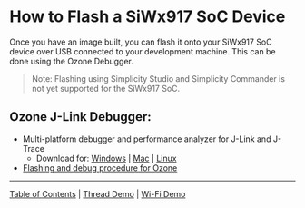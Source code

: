 # How to Flash a SiWx917 SoC Device

Once you have an image built, you can flash it onto your SiWx917 SoC device over USB connected to your development machine. This can be done using the Ozone Debugger.

> Note: Flashing using Simplicity Studio and Simplicity Commander is not yet supported for the SiWx917 SoC.

## Ozone J-Link Debugger:

- Multi-platform debugger and performance analyzer for J-Link and J-Trace
  - Download for: [Windows](https://www.segger.com/downloads/jlink/Ozone_Setup_Windows_x64.exe) | [Mac](https://www.segger.com/downloads/jlink/Ozone_macOS_Universal.pkg) | [Linux](https://www.segger.com/downloads/jlink/Ozone_Linux_x86_64.deb)
- [Flashing and debug procedure for Ozone](../wifi/RUN_DEMO_SiWx917_SoC.md)

----
[Table of Contents](../README.md) | [Thread Demo](../thread/DEMO_OVERVIEW.md) | [Wi-Fi Demo](../wifi/DEMO_OVERVIEW.md)
